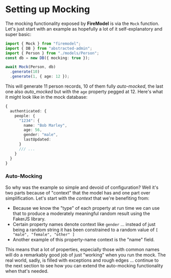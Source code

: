 # Setting up Mocking

The mocking functionality exposed by **FireModel** is via the `Mock` function. Let's just start with an example as hopefully a lot of it self-explanatory and super basic:

```typescript
import { Mock } from "firemodel";
import { DB } from "abstracted-admin";
import { Person } from "./models/Person";
const db = new DB({ mocking: true });

await Mock(Person, db)
  .generate(10)
  .generate(1, { age: 12 });
```

This will generate 11 person records, 10 of them fully _auto-mocked_, the last one also _auto_mocked_ but with the `age` property pegged at 12. Here's what it might look like in the mock database:

```typescript
{
  authenticated: {
    people: {
      "1234": {
        name: "Bob Marley",
        age: 56,
        gender: "male",
        lastUpdated:
      }
      /// ...
    }
  }
}
```

### Auto-Mocking

So why was the example so simple and devoid of configuration? Well it's two parts because of "context" that the model has and one part over simplification. Let's start with the _context_ that we're benefiting from:

- Because we know the "type" of each property at run time we can use that to produce a moderately meaningful random result using the FakerJS library.
- Certain property names denote context like `gender` ... instead of just being a random string it has been constrained to a random value of `[ "male", "female", "other" ]`
- Another example of this property-name context is the "name" field.

This means that a lot of properties, especially those with common names will do a remarkably good job of just "working" when you run the mock. The real world, sadly, is filled with exceptions and rough edges ... continue to the next section to see how you can extend the auto-mocking functionality when that's needed.
